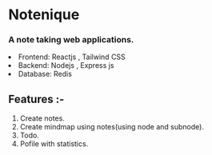 <h1>Notenique</h1>
<h3>A note taking web applications.</h3

<ol>
<li>Frontend: Reactjs , Tailwind CSS
<li>Backend: Nodejs , Express js
<li>Database: Redis
</ol>

<h2>Features :-</h2>
<ol>
<li>Create notes.
<li>Create mindmap using notes(using node and subnode).
<li>Todo.
<li>Pofile with statistics.
</ol>

